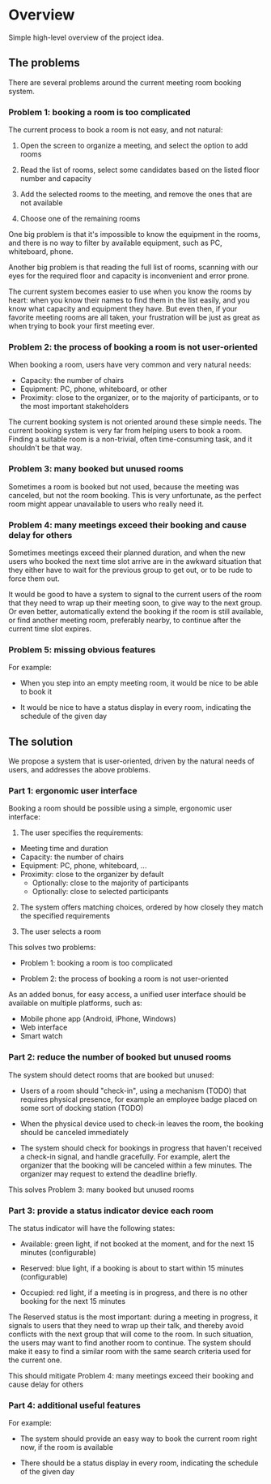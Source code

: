 Overview
========

Simple high-level overview of the project idea.

The problems
------------

There are several problems around the current meeting room booking system.

### Problem 1: booking a room is too complicated

The current process to book a room is not easy, and not natural:

1. Open the screen to organize a meeting, and select the option to add rooms

2. Read the list of rooms, select some candidates based on the listed floor number and capacity

3. Add the selected rooms to the meeting, and remove the ones that are not available

4. Choose one of the remaining rooms

One big problem is that it's impossible to know the equipment in the rooms,
and there is no way to filter by available equipment, such as PC, whiteboard, phone.

Another big problem is that reading the full list of rooms,
scanning with our eyes for the required floor and capacity is inconvenient and error prone.

The current system becomes easier to use when you know the rooms by heart:
when you know their names to find them in the list easily,
and you know what capacity and equipment they have.
But even then, if your favorite meeting rooms are all taken,
your frustration will be just as great as when trying to book your first meeting ever.

### Problem 2: the process of booking a room is not user-oriented

When booking a room, users have very common and very natural needs:

- Capacity: the number of chairs
- Equipment: PC, phone, whiteboard, or other
- Proximity: close to the organizer, or to the majority of participants,
  or to the most important stakeholders

The current booking system is not oriented around these simple needs.
The current booking system is very far from helping users to book a room.
Finding a suitable room is a non-trivial, often time-consuming task,
and it shouldn't be that way.

### Problem 3: many booked but unused rooms

Sometimes a room is booked but not used, because the meeting was canceled,
but not the room booking. This is very unfortunate, as the perfect room
might appear unavailable to users who really need it.

### Problem 4: many meetings exceed their booking and cause delay for others

Sometimes meetings exceed their planned duration, and when the new users who
booked the next time slot arrive are in the awkward situation that they
either have to wait for the previous group to get out, or to be rude to
force them out.

It would be good to have a system to signal to the current users of the room
that they need to wrap up their meeting soon, to give way to the next group.
Or even better, automatically extend the booking if the room is still
available, or find another meeting room, preferably nearby, to continue
after the current time slot expires.

### Problem 5: missing obvious features

For example:

- When you step into an empty meeting room, it would be nice to be able to book it

- It would be nice to have a status display in every room,
  indicating the schedule of the given day

The solution
------------

We propose a system that is user-oriented, driven by the natural needs of users,
and addresses the above problems.

### Part 1: ergonomic user interface

Booking a room should be possible using a simple, ergonomic user interface:

1. The user specifies the requirements:
  + Meeting time and duration
  + Capacity: the number of chairs
  + Equipment: PC, phone, whiteboard, ...
  + Proximity: close to the organizer by default
    - Optionally: close to the majority of participants
    - Optionally: close to selected participants

2. The system offers matching choices, ordered by how closely they match
   the specified requirements

3. The user selects a room

This solves two problems:

- Problem 1: booking a room is too complicated

- Problem 2: the process of booking a room is not user-oriented

As an added bonus, for easy access, a unified user interface should be available
on multiple platforms, such as:

- Mobile phone app (Android, iPhone, Windows)
- Web interface
- Smart watch

### Part 2: reduce the number of booked but unused rooms

The system should detect rooms that are booked but unused:

- Users of a room should "check-in", using a mechanism (TODO)
  that requires physical presence, for example an employee badge
  placed on some sort of docking station (TODO)

- When the physical device used to check-in leaves the room,
  the booking should be canceled immediately

- The system should check for bookings in progress that haven't
  received a check-in signal, and handle gracefully.
  For example, alert the organizer that the booking will be
  canceled within a few minutes. The organizer may request
  to extend the deadline briefly.

This solves Problem 3: many booked but unused rooms

### Part 3: provide a status indicator device each room

The status indicator will have the following states:

- Available: green light, if not booked at the moment,
  and for the next 15 minutes (configurable)

- Reserved: blue light, if a booking is about to start
  within 15 minutes (configurable)

- Occupied: red light, if a meeting is in progress,
  and there is no other booking for the next 15 minutes

The Reserved status is the most important:
during a meeting in progress, it signals to users
that they need to wrap up their talk, and thereby avoid
conflicts with the next group that will come to the room.
In such situation, the users may want to find another room
to continue. The system should make it easy to find
a similar room with the same search criteria used for the current one.

This should mitigate Problem 4: many meetings exceed their booking and cause delay for others

### Part 4: additional useful features

For example:

- The system should provide an easy way to book the current room right now,
  if the room is available

- There should be a status display in every room,
  indicating the schedule of the given day
